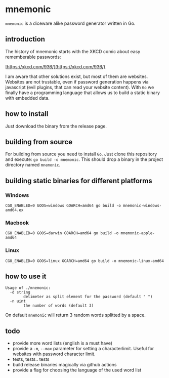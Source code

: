 # mnemonic
`mnemonic` is a diceware alike password generator written in Go.

## introduction
The history of mnemonic starts with the XKCD comic about easy rememberable passwords:

[https://xkcd.com/936/](https://xkcd.com/936/)

I am aware that other solutions exist, but most of them are websites.
Websites are not trustable, even if password generation happens via javascript (evil plugins, that can read your website content).
With `Go` we finally have a programming language that allows us to build a static binary with embedded data.

## how to install
Just download the binary from the release page.


## building from source
For building from source you need to install `Go`.
Just clone this repository and execute: `go build -o mnemonic`.
This should drop a binary in the project directory named `mnemonic`.

## building static binaries for different platforms

### Windows

`CGO_ENABLED=0 GOOS=windows GOARCH=amd64 go build -o mnemonic-windows-amd64.ex`

### Macbook

`CGO_ENABLED=0 GOOS=darwin GOARCH=amd64 go build -o mnemonic-apple-amd64`

### Linux

`CGO_ENABLED=0 GOOS=linux GOARCH=amd64 go build -o mnemonic-linux-amd64`


## how to use it

```
Usage of ./mnemonic:
  -d string
        delimeter as split element for the password (default " ")
  -n uint
        the number of words (default 3)
```

On default `mnemonic` will return 3 random words splitted by a space.

## todo

* provide more word lists (english is a must have)
* provide a `-m`, `--max` parameter for setting a characterlimit. Useful for websites with password character limit.
* tests, tests.. tests
* build release binaries magically via github actions
* provide a flag for choosing the language of the used word list